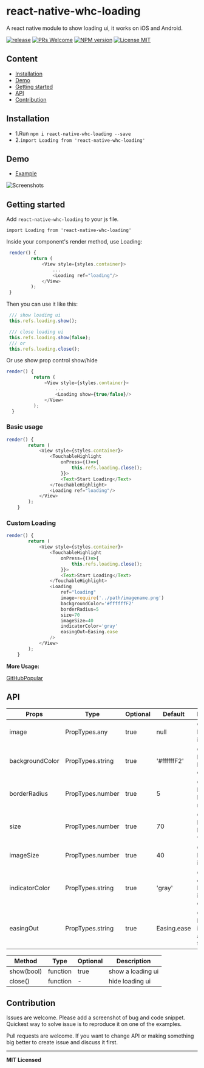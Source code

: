 # react-native-whc-loading
A react native module to show loading ui, it works on iOS and Android.

[ ![release](https://img.shields.io/github/release/netyouli/react-native-whc-loading.svg?maxAge=2592000?style=flat-square)](https://github.com/crazycodeboy/react-native-easy-toast/releases)
[ ![PRs Welcome](https://img.shields.io/badge/PRs-Welcome-brightgreen.svg)](https://github.com/netyouli/react-native-whc-loading/pulls)
[ ![NPM version](http://img.shields.io/npm/v/react-native-whc-loading.svg?style=flat)](https://www.npmjs.com/package/react-native-whc-loading)
[![License MIT](http://img.shields.io/badge/license-MIT-orange.svg?style=flat)](https://raw.githubusercontent.com/crazycodeboy/react-native-whc-loading/master/LICENSE)




## Content

- [Installation](#installation)
- [Demo](#demo)
- [Getting started](#getting-started)
- [API](#api)
- [Contribution](#contribution)

## Installation

* 1.Run `npm i react-native-whc-loading --save`
* 2.`import Loading from 'react-native-whc-loading'`

## Demo  
* [Example](https://github.com/netyouli/react-native-whc-loading/tree/master/example)

![Screenshots](https://raw.githubusercontent.com/netyouli/react-native-whc-loading/master/example/Screenshots/react-native-whc-loading-screenshots.gif)

## Getting started  

Add `react-native-whc-loading` to your js file.

`import Loading from 'react-native-whc-loading'`

Inside your component's render method, use Loading:

```javascript
 render() {
         return (
             <View style={styles.container}>
                 ...
                 <Loading ref="loading"/>
             </View>
         );
 }

```

Then you can use it like this:

```javascript
 /// show loading ui
 this.refs.loading.show();

 /// close loading ui
 this.refs.loading.show(false);
 /// or
 this.refs.loading.close();
```

Or use show prop control show/hide
```javascript
render() {
          return (
              <View style={styles.container}>
                  ...
                  <Loading show={true/false}/>
              </View>
          );
  }
```

### Basic usage

```javascript
render() {
        return (
            <View style={styles.container}>
                <TouchableHighlight
                    onPress={()=>{
                        this.refs.loading.close();
                    }}>
                    <Text>Start Loading</Text>
                </TouchableHighlight>
                <Loading ref="loading"/>
            </View>
        );
    }
```

### Custom Loading

```javascript
render() {
        return (
            <View style={styles.container}>
                <TouchableHighlight
                    onPress={()=>{
                        this.refs.loading.close();
                    }}>
                    <Text>Start Loading</Text>
                </TouchableHighlight>
                <Loading
                    ref="loading"
                    image=require('../path/imagename.png')
                    backgroundColor='#ffffffF2'
                    borderRadius=5
                    size=70
                    imageSize=40
                    indicatorColor='gray'
                    easingOut=Easing.ease
                />
            </View>
        );
    }
```

**More Usage:**    

[GitHubPopular](https://github.com/netyouli/GitHubPopular/blob/develop/js/page/SearchPage.js)


## API


Props              | Type     | Optional | Default     | Description
----------------- | -------- | -------- | ----------- | -----------
image |  PropTypes.any |true | null  | Custom loading image
backgroundColor  | PropTypes.string  | true | '#ffffffF2'  |   Custom loading background color
borderRadius  | PropTypes.number  | true | 5  |   Custom loading ui border radius
size  | PropTypes.number  | true | 70  |   Custom loading ui height width
imageSize  | PropTypes.number  | true | 40  |   Custom loading image size
indicatorColor  | PropTypes.string  | true | 'gray'  |   Custom default loading indicator color
easingOut  | PropTypes.string  | true | Easing.ease  |   Custom loading image animation type



Method   |  Type     | Optional | Description
----------------- | -------- | -------- | -----------
show(bool)   | function | true | show a loading ui
close()  |   function  |  -   |   hide loading ui


## Contribution

Issues are welcome. Please add a screenshot of bug and code snippet. Quickest way to solve issue is to reproduce it on one of the examples.

Pull requests are welcome. If you want to change API or making something big better to create issue and discuss it first.

---

**MIT Licensed**
